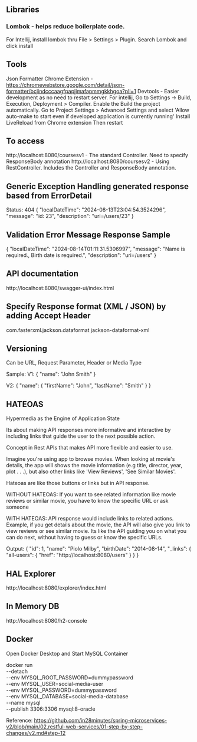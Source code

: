 


## Libraries
### Lombok - helps reduce boilerplate code. 
For Intellij, install lombok thru File > Settings > Plugin. Search Lombok and click install


## Tools
Json Formatter Chrome Extension - https://chromewebstore.google.com/detail/json-formatter/bcjindcccaagfpapjjmafapmmgkkhgoa?pli=1
Devtools - Easier development as no need to restart server.
For intellij, 
    Go to Settings -> Build, Execution, Deployment > Compiler. Enable the Build the project automatically.
    Go to Project Settings > Advanced Settings and select 'Allow auto-make to start even if developed application is currently running'
    Install LiveReload from Chrome extension
    Then restart 

## To access
http://localhost:8080/coursesv1 - The standard Controller. Need to specify ResponseBody annotation
http://localhost:8080/coursesv2 - Using RestController. Includes the Controller and ResponseBody annotation.


## Generic Exception Handling generated response based from ErrorDetail
Status: 404
{
"localDateTime": "2024-08-13T23:04:54.3524296",
"message": "id: 23",
"description": "uri=/users/23"
}

## Validation Error Message Response Sample
{
     "localDateTime": "2024-08-14T01:11:31.5306997",
     "message": "Name is required., Birth date is required.",
     "description": "uri=/users"
}

## API documentation
http://localhost:8080/swagger-ui/index.html

## Specify Response format (XML / JSON) by adding Accept Header
<dependency>
    <groupId>com.fasterxml.jackson.dataformat</groupId>
    <artifactId>jackson-dataformat-xml</artifactId>
</dependency>

## Versioning
Can be URL, Request Parameter, Header or Media Type

Sample:
V1:
{
    "name": "John Smith"
}

V2:
{
    "name": {
        "firstName": "John",
        "lastName": "Smith"
    }
}


## HATEOAS
Hypermedia as the Engine of Application State

Its about making API responses more informative and interactive by including links 
that guide the user to the next possible action.

Concept in Rest APIs that makes API more flexible and easier to use.

Imagine you're using app to browse movies. When looking at movie's details, 
the app will shows the movie information (e.g title, director, year, plot . . .), 
but also other links like 'View Reviews', 'See Similar Movies'.

Hateoas are like those buttons or links but in API response.

WITHOUT HATEOAS: 
    If you want to see related information like movie reviews or similar movie, 
you have to know the specific URL or ask someone

WITH HATEOAS:
    API response would include links to related actions. 
Example, if you get details about the movie, the API will also give you link to view reviews or see similar movie. 
Its like the API guiding you on what you can do next, without having to guess or know the specific URLs.

Output:
{
    "id": 1,
    "name": "Piolo Milby",
    "birthDate": "2014-08-14",
    "_links": {
        "all-users": {
        "href": "http://localhost:8080/users"
        }
    }
}

## HAL Explorer
http://localhost:8080/explorer/index.html

## In Memory DB
http://localhost:8080/h2-console

## Docker
Open Docker Desktop and Start MySQL Container

docker run \
--detach \
--env MYSQL_ROOT_PASSWORD=dummypassword \
--env MYSQL_USER=social-media-user \
--env MYSQL_PASSWORD=dummypassword \
--env MYSQL_DATABASE=social-media-database \
--name mysql \
--publish 3306:3306 mysql:8-oracle

Reference:
https://github.com/in28minutes/spring-microservices-v2/blob/main/02.restful-web-services/01-step-by-step-changes/v2.md#step-12
